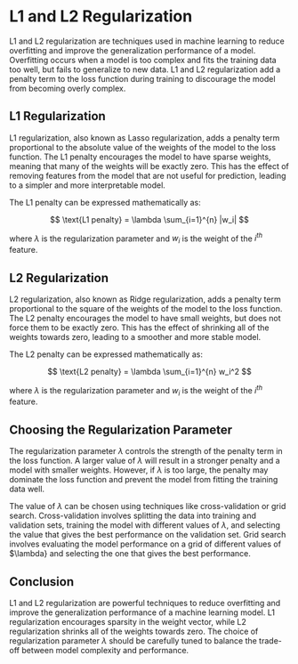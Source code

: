 # L1 and L2 Regularization

L1 and L2 regularization are techniques used in machine learning to reduce overfitting and improve the generalization performance of a model. Overfitting occurs when a model is too complex and fits the training data too well, but fails to generalize to new data. L1 and L2 regularization add a penalty term to the loss function during training to discourage the model from becoming overly complex.

## L1 Regularization

L1 regularization, also known as Lasso regularization, adds a penalty term proportional to the absolute value of the weights of the model to the loss function. The L1 penalty encourages the model to have sparse weights, meaning that many of the weights will be exactly zero. This has the effect of removing features from the model that are not useful for prediction, leading to a simpler and more interpretable model.

The L1 penalty can be expressed mathematically as:

$$
\text{L1 penalty} = \lambda \sum_{i=1}^{n} |w_i|
$$

where $\lambda$ is the regularization parameter and $w_i$ is the weight of the $i^{th}$ feature.

## L2 Regularization

L2 regularization, also known as Ridge regularization, adds a penalty term proportional to the square of the weights of the model to the loss function. The L2 penalty encourages the model to have small weights, but does not force them to be exactly zero. This has the effect of shrinking all of the weights towards zero, leading to a smoother and more stable model.

The L2 penalty can be expressed mathematically as:

$$
\text{L2 penalty} = \lambda \sum_{i=1}^{n} w_i^2
$$

where $\lambda$ is the regularization parameter and $w_i$ is the weight of the $i^{th}$ feature.

## Choosing the Regularization Parameter

The regularization parameter $\lambda$ controls the strength of the penalty term in the loss function. A larger value of $\lambda$ will result in a stronger penalty and a model with smaller weights. However, if $\lambda$ is too large, the penalty may dominate the loss function and prevent the model from fitting the training data well.

The value of $\lambda$ can be chosen using techniques like cross-validation or grid search. Cross-validation involves splitting the data into training and validation sets, training the model with different values of $\lambda$, and selecting the value that gives the best performance on the validation set. Grid search involves evaluating the model performance on a grid of different values of $\lambda} and selecting the one that gives the best performance.

## Conclusion

L1 and L2 regularization are powerful techniques to reduce overfitting and improve the generalization performance of a machine learning model. L1 regularization encourages sparsity in the weight vector, while L2 regularization shrinks all of the weights towards zero. The choice of regularization parameter $\lambda$ should be carefully tuned to balance the trade-off between model complexity and performance.
